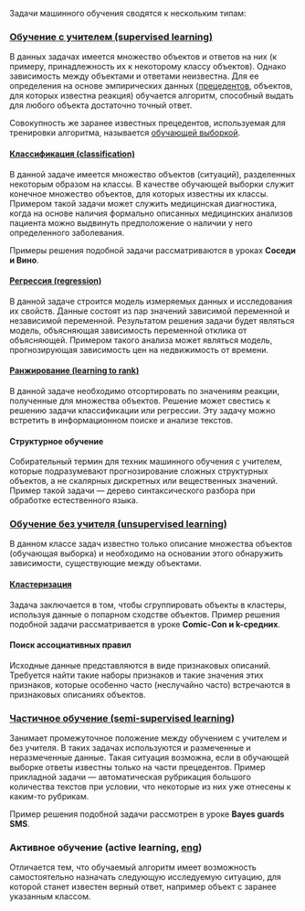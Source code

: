 Задачи машинного обучения сводятся к нескольким типам:

### [Обучение с учителем (supervised learning)](http://www.machinelearning.ru/wiki/index.php?title=%D0%9E%D0%B1%D1%83%D1%87%D0%B5%D0%BD%D0%B8%D0%B5_%D1%81_%D1%83%D1%87%D0%B8%D1%82%D0%B5%D0%BB%D0%B5%D0%BC)
В данных задачах имеется множество объектов и ответов на них (к примеру, принадлежность их к некоторому классу объектов). Однако зависимость между объектами и ответами неизвестна. Для ее определения на основе эмпирических данных ([прецедентов](https://ru.wikipedia.org/wiki/%D0%9E%D0%B1%D1%83%D1%87%D0%B5%D0%BD%D0%B8%D0%B5_%D0%BD%D0%B0_%D0%BF%D1%80%D0%B8%D0%BC%D0%B5%D1%80%D0%B0%D1%85), объектов, для которых известна реакция) обучается алгоритм, способный выдать для любого объекта достаточно точный ответ. 

Совокупность же заранее известных прецедентов, используемая для тренировки алгоритма, называется [обучающей выборкой](http://www.machinelearning.ru/wiki/index.php?title=%D0%9E%D0%B1%D1%83%D1%87%D0%B0%D1%8E%D1%89%D0%B0%D1%8F_%D0%B2%D1%8B%D0%B1%D0%BE%D1%80%D0%BA%D0%B0).

#### [Классификация (classification)](http://www.machinelearning.ru/wiki/index.php?title=%D0%9A%D0%BB%D0%B0%D1%81%D1%81%D0%B8%D1%84%D0%B8%D0%BA%D0%B0%D1%86%D0%B8%D1%8F)
В данной задаче имеется множество объектов (ситуаций), разделенных некоторым образом на классы. В качестве обучающей выборки служит конечное множество объектов, для которых известны их классы. Примером такой задачи может служить медицинская диагностика, когда на основе наличия формально описанных медицинских анализов пациента можно выдвинуть предположение о наличии у него определенного заболевания.

Примеры решения подобной задачи рассматриваются в уроках **Соседи и Вино**.

#### [Регрессия (regression)](http://www.machinelearning.ru/wiki/index.php?title=%D0%A0%D0%B5%D0%B3%D1%80%D0%B5%D1%81%D1%81%D0%B8%D1%8F) 
В данной задаче строится модель измеряемых данных и исследования их свойств. Данные состоят из пар значений зависимой переменной и независимой переменной. Результатом решения задачи будет являться модель, объясняющая зависимость переменной отклика от объясняющей. Примером такого анализа может являться модель, прогнозирующая зависимость цен на недвижимость от времени.

#### [Ранжирование (learning to rank)](http://neerc.ifmo.ru/wiki/index.php?title=%D0%A0%D0%B0%D0%BD%D0%B6%D0%B8%D1%80%D0%BE%D0%B2%D0%B0%D0%BD%D0%B8%D0%B5)
В данной задаче необходимо отсортировать по значениям реакции, полученные для множества объектов. Решение может свестись к решению задачи классификации или регрессии. Эту задачу можно встретить в информационном поиске и анализе текстов.

#### Структурное обучение
Собирательный термин для техник машинного обучения с учителем, которые подразумевают прогнозирование сложных структурных объектов, а не скалярных дискретных или вещественных значений. Пример такой задачи — дерево синтаксического разбора при обработке естественного языка.

### [Обучение без учителя (unsupervised learning)](http://www.machinelearning.ru/wiki/index.php?title=%D0%9E%D0%B1%D1%83%D1%87%D0%B5%D0%BD%D0%B8%D0%B5_%D0%B1%D0%B5%D0%B7_%D1%83%D1%87%D0%B8%D1%82%D0%B5%D0%BB%D1%8F)
В данном классе задач известно только описание множества объектов (обучающая выборка) и необходимо на основании этого обнаружить зависимости, существующие между объектами.

#### [Кластеризация](http://www.machinelearning.ru/wiki/index.php?title=%D0%9A%D0%BB%D0%B0%D1%81%D1%82%D0%B5%D1%80%D0%B8%D0%B7%D0%B0%D1%86%D0%B8%D1%8F)
Задача заключается в том, чтобы сгруппировать объекты в кластеры, используя данные о попарном сходстве объектов.
Пример решения подобной задачи рассматривается в уроке **Comic-Con и k-средних**.

#### Поиск ассоциативных правил
Исходные данные представляются в виде признаковых описаний. Требуется найти такие наборы признаков и такие значения этих признаков, которые особенно часто (неслучайно часто) встречаются в признаковых описаниях объектов.

### [Частичное обучение (semi-supervised learning)](http://www.machinelearning.ru/wiki/index.php?title=%D0%A7%D0%B0%D1%81%D1%82%D0%B8%D1%87%D0%BD%D0%BE%D0%B5_%D0%BE%D0%B1%D1%83%D1%87%D0%B5%D0%BD%D0%B8%D0%B5)
Занимает промежуточное положение между обучением с учителем и без учителя. В таких задачах используются и размеченные и неразмеченные данные. Такая ситуация возможна, если в обучающей выборке ответы известны только на части прецедентов. Пример прикладной задачи — автоматическая рубрикация большого количества текстов при условии, что некоторые из них уже отнесены к каким-то рубрикам.

Пример решения подобной задачи рассмотрен в уроке **Bayes guards SMS**.

### Активное обучение (active learning, [eng](https://en.wikipedia.org/wiki/Active_learning_(machine_learning)))
Отличается тем, что обучаемый алгоритм имеет возможность самостоятельно назначать следующую исследуемую ситуацию, для которой станет известен верный ответ, например объект с заранее указанным классом.
